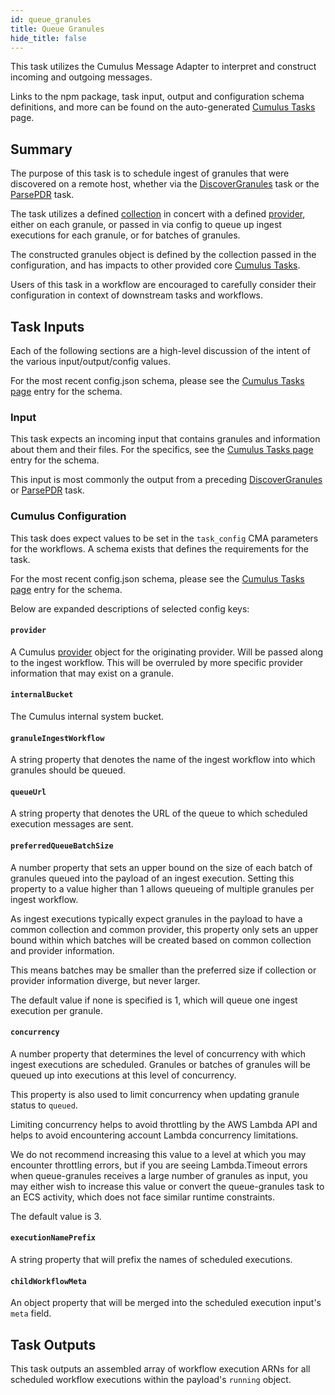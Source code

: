 ```yaml
---
id: queue_granules
title: Queue Granules
hide_title: false
---
```


This task utilizes the Cumulus Message Adapter to interpret and construct incoming and outgoing messages.

Links to the npm package, task input, output and configuration schema definitions, and more can be found on the auto-generated [Cumulus Tasks](../tasks) page.

## Summary

The purpose of this task is to schedule ingest of granules that were discovered on a remote host, whether via the [DiscoverGranules](./discover_granules) task or the [ParsePDR](./parse_pdr) task.

The task utilizes a defined [collection](../configuration/data-management-types#collections) in concert with a defined [provider](../configuration/data-management-types#providers), either on each granule, or passed in via config to queue up ingest executions for each granule, or for batches of granules.

The constructed granules object is defined by the collection passed in the configuration, and has impacts to other provided core [Cumulus Tasks](../tasks).

Users of this task in a workflow are encouraged to carefully consider their configuration in context of downstream tasks and workflows.

## Task Inputs

Each of the following sections are a high-level discussion of the intent of the various input/output/config values.

For the most recent config.json schema, please see the [Cumulus Tasks page](../tasks) entry for the schema.

### Input

This task expects an incoming input that contains granules and information about them and their files. For the specifics, see the [Cumulus Tasks page](../tasks) entry for the schema.

This input is most commonly the output from a preceding [DiscoverGranules](./discover_granules) or [ParsePDR](./parse_pdr) task.

### Cumulus Configuration

This task does expect values to be set in the `task_config` CMA parameters for the workflows.  A schema exists that defines the requirements for the task.

For the most recent config.json schema, please see the [Cumulus Tasks page](../tasks) entry for the schema.

Below are expanded descriptions of selected config keys:

#### `provider`

A Cumulus [provider](https://github.com/nasa/cumulus/blob/master/packages/api/models/schemas.js) object for the originating provider. Will be passed along to the ingest workflow. This will be overruled by more specific provider information that may exist on a granule.

#### `internalBucket`

The Cumulus internal system bucket.

#### `granuleIngestWorkflow`

A string property that denotes the name of the ingest workflow into which granules should be queued.

#### `queueUrl`

A string property that denotes the URL of the queue to which scheduled execution messages are sent.

#### `preferredQueueBatchSize`

A number property that sets an upper bound on the size of each batch of granules queued into the payload of an ingest execution. Setting this property to a value higher than 1 allows queueing of multiple granules per ingest workflow.

As ingest executions typically expect granules in the payload to have a common collection and common provider, this property only sets an upper bound within which batches will be created based on common collection and provider information.

This means batches may be smaller than the preferred size if collection or provider information diverge, but never larger.

The default value if none is specified is 1, which will queue one ingest execution per granule.

#### `concurrency`

A number property that determines the level of concurrency with which ingest executions are scheduled.
Granules or batches of granules will be queued up into executions at this level of concurrency.

This property is also used to limit concurrency when updating granule status to `queued`.

Limiting concurrency helps to avoid throttling by the AWS Lambda API and helps to avoid encountering account Lambda concurrency limitations.

We do not recommend increasing this value to a level at which you may encounter throttling errors, but if you are seeing Lambda.Timeout errors when queue-granules receives a large number of granules as input, you may either wish to increase this value or convert the queue-granules task to an ECS activity, which does not face similar runtime constraints.

The default value is 3.

#### `executionNamePrefix`

A string property that will prefix the names of scheduled executions.

#### `childWorkflowMeta`

An object property that will be merged into the scheduled execution input's `meta` field.

## Task Outputs

This task outputs an assembled array of workflow execution ARNs for all scheduled workflow executions within the payload's `running` object.
